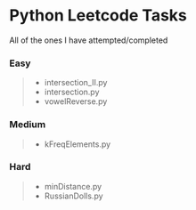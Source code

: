 # Python Leetcode Tasks

All of the ones I have attempted/completed

### Easy
> * intersection_II.py
> * intersection.py
> * vowelReverse.py
### Medium
> * kFreqElements.py
### Hard
> * minDistance.py
> * RussianDolls.py
